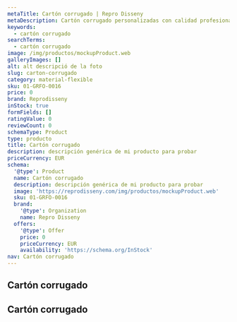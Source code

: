 ```yaml
---
metaTitle: Cartón corrugado | Repro Disseny
metaDescription: Cartón corrugado personalizadas con calidad profesional en Cataluña.
keywords:
  - cartón corrugado
searchTerms:
  - cartón corrugado
image: /img/productos/mockupProduct.web
galleryImages: []
alt: alt descripció de la foto
slug: carton-corrugado
category: material-flexible
sku: 01-GRFO-0016
price: 0
brand: Reprodisseny
inStock: true
formFields: []
ratingValue: 0
reviewCount: 0
schemaType: Product
type: producto
title: Cartón corrugado
description: descripción genérica de mi producto para probar
priceCurrency: EUR
schema:
  '@type': Product
  name: Cartón corrugado
  description: descripción genérica de mi producto para probar
  image: 'https://reprodisseny.com/img/productos/mockupProduct.web'
  sku: 01-GRFO-0016
  brand:
    '@type': Organization
    name: Repro Disseny
  offers:
    '@type': Offer
    price: 0
    priceCurrency: EUR
    availability: 'https://schema.org/InStock'
nav: Cartón corrugado
---
```


## Cartón corrugado

## Cartón corrugado
